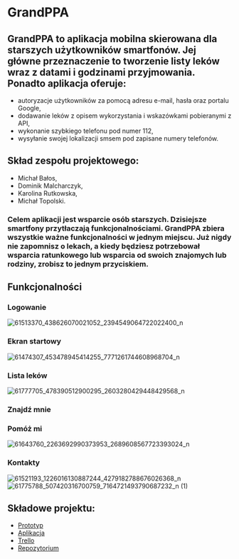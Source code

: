 # GrandPPA

## GrandPPA to aplikacja mobilna skierowana dla starszych użytkowników smartfonów. Jej główne przeznaczenie to tworzenie listy leków wraz z datami i godzinami przyjmowania. Ponadto aplikacja oferuje:
* autoryzacje użytkowników za pomocą adresu e-mail, hasła oraz portalu Google,
* dodawanie leków z opisem wykorzystania i wskazówkami pobieranymi z API,
* wykonanie szybkiego telefonu pod numer 112,
* wysyłanie swojej lokalizacji smsem pod zapisane numery telefonów.

## Skład zespołu projektowego:
* Michał Bałos,
* Dominik Malcharczyk,
* Karolina Rutkowska,
* Michał Topolski.

### Celem aplikacji jest wsparcie osób starszych. Dzisiejsze smartfony przytłaczają funkcjonalnościami. GrandPPA zbiera wszystkie ważne funkcjonalności w jednym miejscu. Już nigdy nie zapomnisz o lekach, a kiedy będziesz potrzebował wsparcia ratunkowego lub wsparcia od swoich znajomych lub rodziny, zrobisz to jednym przyciskiem.

## Funkcjonalności

### Logowanie
![61513370_438626070021052_2394549064722022400_n](https://user-images.githubusercontent.com/28458783/58748292-9a39d700-8476-11e9-9ce7-5eb36938c387.jpg)

### Ekran startowy
![61474307_453478945414255_7771261744608968704_n](https://user-images.githubusercontent.com/28458783/58748290-90b06f00-8476-11e9-8e35-fc8210b58235.jpg)


### Lista leków
![61777705_478390512900295_2603280429448429568_n](https://user-images.githubusercontent.com/28458783/58748300-b76ea580-8476-11e9-9661-3380eac82962.jpg)

### Znajdź mnie
  
### Pomóż mi
![61643760_2263692990373953_2689608567723393024_n](https://user-images.githubusercontent.com/28458783/58748295-a887f300-8476-11e9-8f80-fd4da8e91684.jpg)

### Kontakty
![61521193_1226016130887244_4279182788676026368_n](https://user-images.githubusercontent.com/28458783/58748294-a160e500-8476-11e9-9358-2d2f2821e4e7.jpg)
![61775788_507420316700759_7164721493790687232_n (1)](https://user-images.githubusercontent.com/28458783/58748297-af166a80-8476-11e9-9c0f-addfdf165f34.jpg)





  
## Składowe projektu:
* [Prototyp](http://www.google.com)
* [Aplikacja](http://www.google.com)
* [Trello](https://trello.com/b/RP8mRNb0)
* [Repozytorium](http://www.github.com/JosephSodomized/GrandPPA)
